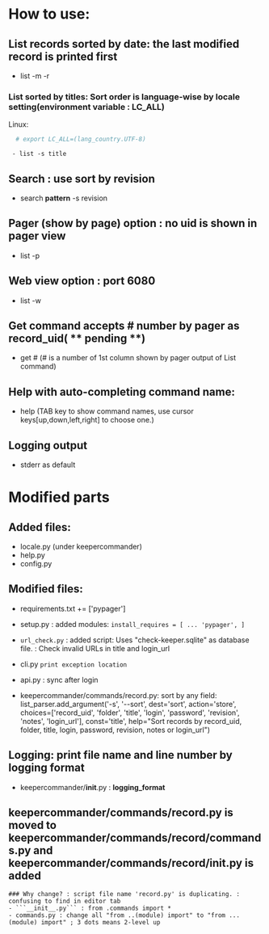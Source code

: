 # How to use:
 ## List records sorted by date: the last modified record is printed first
  - list -m -r
  ### List sorted by titles: Sort order is language-wise by locale setting(environment variable : LC_ALL)
  Linux: 
  ```bash
    # export LC_ALL=(lang_country.UTF-8)
  ```
     - list -s title
 ## Search : use sort by revision
  - search **pattern** -s revision
 ## Pager (show by page) option : no uid is shown in pager view
  - list -p
 ## Web view option : port 6080
  - list -w
 ## Get command accepts # number by pager as record_uid( ** pending **)
  - get # (# is a number of 1st column shown by pager output of List command)
 ## Help with auto-completing command name:
  - help (TAB key to show command names, use cursor keys[up,down,left,right] to choose one.)
 ## Logging output
  - stderr as default

# Modified parts
## Added files:
 - locale.py (under keepercommander)
 - help.py 
 - config.py
## Modified files:
 - requirements.txt += ['pypager']
 - setup.py : added modules: ```install_requires = [
     ...
    'pypager',
    ] ```
    
 - ```url_check.py``` : added script: Uses "check-keeper.sqlite" as database file. : Check invalid URLs in title and login_url
 
 - cli.py ```print exception location```
  - api.py : sync after login
  - keepercommander/commands/record.py:
        sort by any field:
            list_parser.add_argument('-s', '--sort', dest='sort', action='store', choices=['record_uid', 'folder', 'title', 'login', 'password', 'revision', 'notes', 'login_url'], const='title', help="Sort records by record_uid, folder, title, login, password, revision, notes or login_url")
 
 ## Logging: print file name and line number by logging format
  - keepercommander/__init__.py : __logging_format__
 
 ## keepercommander/commands/record.py is moved to keepercommander/commands/record/commands.py and keepercommander/commands/record/__init__.py is added
    ### Why change? : script file name 'record.py' is duplicating. : confusing to find in editor tab
    - ```__init__.py``` : from .commands import *
    - commands.py : change all "from ..(module) import" to "from ...(module) import" ; 3 dots means 2-level up
  

